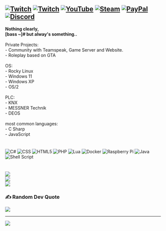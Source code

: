 [![Twitch](https://img.shields.io/badge/-808080.svg?style=flat&logo=teamspeak&logoColor=black)](https://ts3.sturmwind.cloud/)
[![Twitch](https://img.shields.io/badge/-%239146FF.svg?logo=Twitch&logoColor=white)](https://twitch.tv/commanderbass)
[![YouTube](https://img.shields.io/badge/-%23FF0000.svg?logo=YouTube&logoColor=white)](https://www.youtube.com/channel/UCcELTkG94P7XarTCzZ6gENQ)
[![Steam](https://img.shields.io/badge/-000000.svg?style=flat&logo=Steam&logoColor=white)](https://twitch.tv/commanderbass)
[![PayPal](https://img.shields.io/badge/-00457C?logo=paypal&logoColor=white)](https://paypal.me/stwcc)
[![Discord](https://img.shields.io/badge/commanderbass'9596-%237289DA.svg?logo=discord&logoColor=white)](https://discord.com/channels/@me)
---
**Nothing clearly,<br>[bass ~]# but alway's something..**<br><br>Private Projects:<br>- Community with Teamspeak, Game Server and Website.<br>- Roleplay based on GTA<br><br>OS:<br>- Rocky Linux<br>- Windows 11<br>- Windows XP<br>- OS/2<br><br>PLC:<br>- KNX<br>- MESSNER Technik<br>- DEOS<br><br>most common languages:<br>- C Sharp<br>- JavaScript<br>

#
![C#](https://img.shields.io/badge/-%23239120.svg?style=flat&logo=c-sharp&logoColor=white)
![CSS](https://img.shields.io/badge/-%231572B6.svg?style=flat&logo=css3&logoColor=white)
![HTML5](https://img.shields.io/badge/-%23E34F26.svg?style=flat&logo=html5&logoColor=white)
![PHP](https://img.shields.io/badge/-%23777BB4.svg?style=flat&logo=php&logoColor=white)
![Lua](https://img.shields.io/badge/-%232C2D72.svg?style=flat&logo=lua&logoColor=white)
![Docker](https://img.shields.io/badge/-%230db7ed.svg?style=flat&logo=docker&logoColor=white)
![Raspberry Pi](https://img.shields.io/badge/-C51A4A?style=flat&logo=Raspberry-Pi)
![Java](https://img.shields.io/badge/JS-%23ED8B00.svg?style=flat&logoColor=white)
![Shell Script](https://img.shields.io/badge/-%23121011.svg?style=flat&logo=gnu-bash&logoColor=white)
#
![](https://github-readme-stats.vercel.app/api?username=commanderbass&theme=midnight-purple&hide_border=true&include_all_commits=true&count_private=false)<br/>
![](https://github-readme-streak-stats.herokuapp.com/?user=commanderbass&theme=midnight-purple&hide_border=true)<br/>
![](https://github-readme-stats.vercel.app/api/top-langs/?username=commanderbass&theme=midnight-purple&hide_border=true&include_all_commits=true&count_private=false&layout=compact)

### ✍️ Random Dev Quote
![](https://quotes-github-readme.vercel.app/api?type=horizontal&theme=radical)


---
[![](https://visitcount.itsvg.in/api?id=commanderbass&icon=3&color=10)](https://visitcount.itsvg.in)

  

  <!-- Proudly created with GPRM ( https://gprm.itsvg.in ) -->
  

